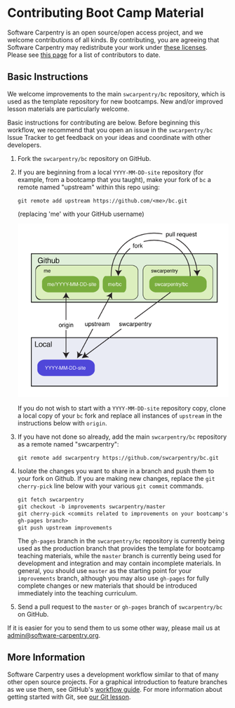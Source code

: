 Contributing Boot Camp Material
===============================

Software Carpentry is an open source/open access project, and we
welcome contributions of all kinds.  By contributing, you are agreeing
that Software Carpentry may redistribute your work under
[these licenses][licenses].  Please see [this page][creators] for
a list of contributors to date.

Basic Instructions
------------------

We welcome improvements to the main `swcarpentry/bc` repository, which is used
as the template repository for new bootcamps. New and/or improved lesson
materials are particularly welcome.

Basic instructions for contributing are below. Before beginning this workflow,
we recommend that you open an issue in the `swcarpentry/bc` Issue Tracker to
get feedback on your ideas and coordinate with other developers.

1.  Fork the `swcarpentry/bc` repository on GitHub.

2.  If you are beginning from a local `YYYY-MM-DD-site` repository
    (for example, from a bootcamp that you taught), make your fork of
    `bc` a remote named "upstream" within this repo using:

        git remote add upstream https://github.com/<me>/bc.git

    (replacing 'me' with your GitHub username)

    ![Alt text](img/readme/step3.png)

    If you do not wish to start with a `YYYY-MM-DD-site` repository
    copy, clone a local copy of your `bc` fork and replace all
    instances of `upstream` in the instructions below with `origin`.

3.  If you have not done so already, add the main `swcarpentry/bc` repository
    as a remote named "swcarpentry":

        git remote add swcarpentry https://github.com/swcarpentry/bc.git

4.  Isolate the changes you want to share in a branch and push them to your
    fork on Github. If you are making new changes, replace the `git
    cherry-pick` line below with your various `git commit` commands.

        git fetch swcarpentry
        git checkout -b improvements swcarpentry/master
        git cherry-pick <commits related to improvements on your bootcamp's gh-pages branch>
        git push upstream improvements

    The `gh-pages` branch in the `swcarpentry/bc` repository is currently being
    used as the production branch that provides the template for bootcamp
    teaching materials, while the `master` branch is currently being used for
    development and integration and may contain incomplete materials. In
    general, you should use `master` as the starting point for your
    `improvements` branch, although you may also use `gh-pages` for fully
    complete changes or new materials that should be introduced immediately
    into the teaching curriculum.

5.  Send a pull request to the `master` or `gh-pages` branch of
    `swcarpentry/bc` on GitHub.

If it is easier for you to send them to us some other way, please mail us at
admin@software-carpentry.org.

More Information
----------------

Software Carpentry uses a development workflow similar to that of many
other open source projects.  For a graphical introduction to feature
branches as we use them, see GitHub's [workflow
guide][github-workflow].  For more information about getting started
with Git, see [our Git lesson][git-lesson].

[github-workflow]: http://guides.github.com/overviews/flow/
[git-lesson]: ./git/novice/index.md
[creators]: http://software-carpentry.org/badges/creator.html
[licenses]: http://software-carpentry.org/license.html

